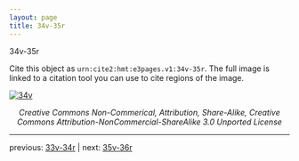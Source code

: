 ```yaml
---
layout: page
title: 34v-35r
---
```


34v-35r

Cite this object as `urn:cite2:hmt:e3pages.v1:34v-35r`. The full image is linked to a citation tool you can use to cite regions of the image.

[![34v](http://www.homermultitext.org/iipsrv?IIIF=/project/homer/pyramidal/deepzoom/hmt/e3bifolio/v1/E3_34v_35r.tif/full/800,/0/default.jpg)](http://www.homermultitext.org/ict2/?urn=urn:cite2:hmt:e3bifolio.v1:E3_34v_35r) 

<p style="text-align: center; font-style: italic;">Creative Commons Non-Commerical, Attribution, Share-Alike, Creative Commons Attribution-NonCommercial-ShareAlike 3.0 Unported License</p>

---

previous: [33v-34r](../33v-34r/) | next: [35v-36r](../35v-36r/)